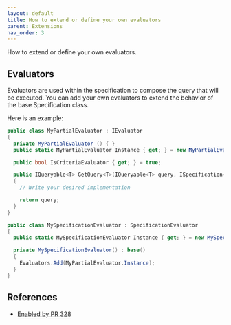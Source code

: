 ```yaml
---
layout: default
title: How to extend or define your own evaluators
parent: Extensions
nav_order: 3
---
```


How to extend or define your own evaluators.

## Evaluators

Evaluators are used within the specification to compose the query that will be executed. You can add your own evaluators to extend the behavior of the base Specification class.

Here is an example:

```csharp
public class MyPartialEvaluator : IEvaluator
{
  private MyPartialEvaluator () { }
  public static MyPartialEvaluator Instance { get; } = new MyPartialEvaluator();

  public bool IsCriteriaEvaluator { get; } = true;

  public IQueryable<T> GetQuery<T>(IQueryable<T> query, ISpecification<T> specification) where T : class
  {
    // Write your desired implementation

    return query;
  }
}

public class MySpecificationEvaluator : SpecificationEvaluator
{
  public static MySpecificationEvaluator Instance { get; } = new MySpecificationEvaluator();

  private MySpecificationEvaluator() : base()
  {
    Evaluators.Add(MyPartialEvaluator.Instance);
  }
}
```

## References

- [Enabled by PR 328](https://github.com/ardalis/Specification/pull/328)
